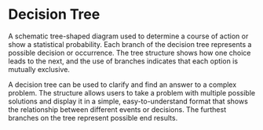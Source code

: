 Decision Tree
==============================
A schematic tree-shaped diagram used to determine a course of action or show a statistical probability. Each branch of the decision tree represents a possible decision or occurrence. The tree structure shows how one choice leads to the next, and the use of branches indicates that each option is mutually exclusive. 

A decision tree can be used to clarify and find an answer to a complex problem. The structure allows users to take a problem with multiple possible solutions and display it in a simple, easy-to-understand format that shows the relationship between different events or decisions. The furthest branches on the tree represent possible end results. 
